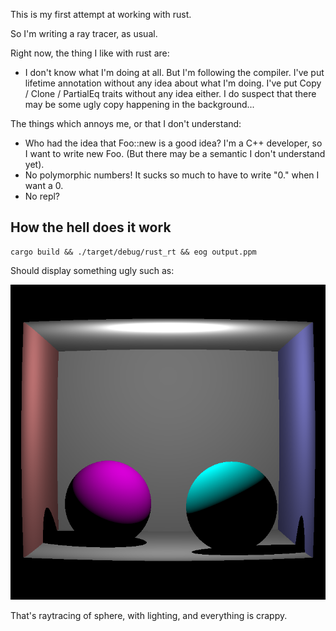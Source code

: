 This is my first attempt at working with rust.

So I'm writing a ray tracer, as usual.

Right now, the thing I like with rust are:

- I don't know what I'm doing at all. But I'm following the compiler. I've put
  lifetime annotation without any idea about what I'm doing. I've put Copy /
  Clone / PartialEq traits without any idea either. I do suspect that there may
  be some ugly copy happening in the background...

The things which annoys me, or that I don't understand:

- Who had the idea that Foo::new is a good idea? I'm a C++ developer, so I want to write new Foo. (But there may be a semantic I don't understand yet).
- No polymorphic numbers! It sucks so much to have to write "0." when I want a 0.
- No repl?


## How the hell does it work

```
cargo build && ./target/debug/rust_rt && eog output.ppm
```

Should display something ugly such as:

![Ugly image](cornel.png)

That's raytracing of sphere, with lighting, and everything is crappy.
